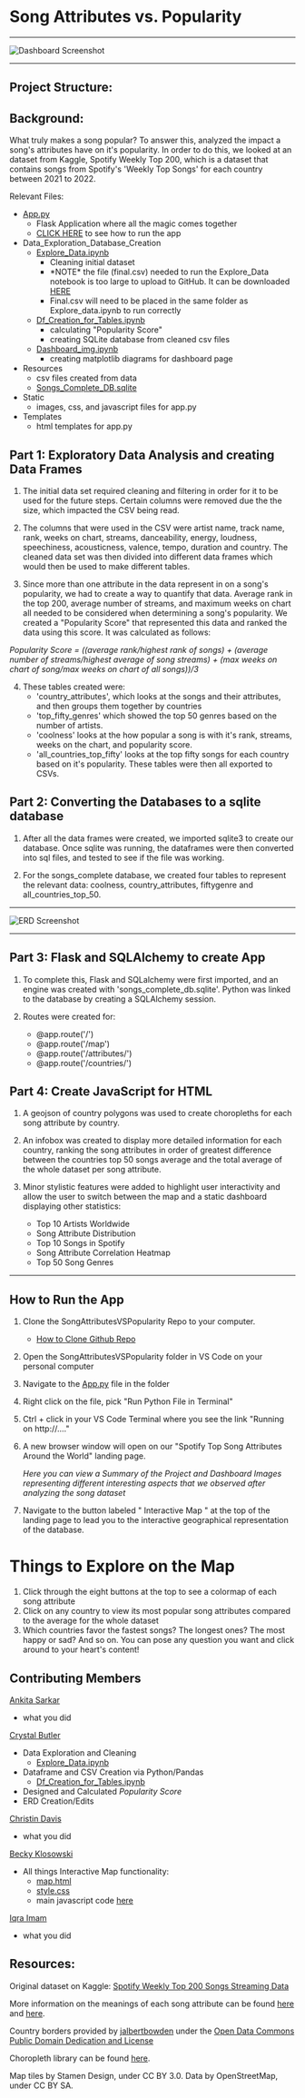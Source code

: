 # Song Attributes vs. Popularity
- - -
![Dashboard Screenshot](static/Images/full_map_screenshot.png)
- - -
## **Project Structure:**
## **Background:**
What truly makes a song popular? To answer this, analyzed the impact a song's attributes have on it's popularity. In order to do this, we looked at an dataset from Kaggle, Spotify Weekly Top 200, which is a dataset that contains songs from Spotify's 'Weekly Top Songs' for each country between 2021 to 2022. 


Relevant Files:
- [App.py](app.py)
  - Flask Application where all the magic comes together
  - [CLICK HERE](#how-to-run-the-app) to see how to run the app
- Data_Exploration_Database_Creation
  - [Explore_Data.ipynb](Data_Exploration__Database_Creation/Explore_data.ipynb)
    - Cleaning initial dataset
    - \*NOTE\* the file (final.csv) needed to run the Explore_Data notebook is too large to upload to GitHub. It can be downloaded [HERE](https://www.kaggle.com/datasets/yelexa/spotify200/download?datasetVersionNumber=1)
    - Final.csv will need to be placed in the same folder as Explore_data.ipynb to run correctly
  - [Df_Creation_for_Tables.ipynb](Data_Exploration__Database_Creation/Df_creation_for_tables.ipynb)
    - calculating "Popularity Score"
    - creating SQLite database from cleaned csv files
  - [Dashboard_img.ipynb](Data_Exploration__Database_Creation/dashboard_img.ipynb)
    - creating matplotlib diagrams for dashboard page
- Resources
  - csv files created from data
  - [Songs_Complete_DB.sqlite](Resources/songs_complete_db.sqlite)
- Static
  - images, css, and javascript files for app.py
- Templates
  - html templates for app.py






## **Part 1: Exploratory Data Analysis and creating Data Frames**
1. The initial data set required cleaning and filtering in order for it to be used for the future steps. Certain columns were removed due the the size, which impacted the CSV being read. 

2. The columns that were used in the CSV were artist name, track name, rank, weeks on chart, streams, danceability, energy, loudness, speechiness, acousticness, valence, tempo, duration and country. The cleaned data set was then divided into different data frames which would then be used to make different tables. 

3. Since more than one attribute in the data represent in on a song's popularity, we had to create a way to quantify that data. Average rank in the top 200, average number of streams, and maximum weeks on chart all needed to be considered when determining a song's popularity. We created a "Popularity Score" that represented this data and ranked the data using this score. It was calculated as follows:

*Popularity Score = ((average rank/highest rank of songs) + (average number of streams/highest average of song streams) + (max weeks on chart of song/max weeks on chart of all songs))/3*

4. These tables created were: 
   - 'country_attributes', which looks at the songs and their attributes, and then groups them together by countries
   - 'top_fifty_genres' which showed the top 50 genres based on the number of artists. 
   - 'coolness' looks at the how popular a song is with it's rank, streams, weeks on the chart, and popularity score. 
   - 'all_countries_top_fifty' looks at the top fifty songs for each country based on it's popularity.  These tables were then all exported to CSVs.


## **Part 2: Converting the Databases to a sqlite database**

1. After all the data frames were created, we imported sqlite3 to create our database. Once sqlite was running, the dataframes were then converted into sql files, and tested to see if the file was working. 

2. For the songs_complete database, we created four tables to represent the relevant data: coolness, country_attributes, fiftygenre and all_countries_top_50. 
- - -
![ERD Screenshot](static/Images/ERD_Songs_Complete_DB.png)
- - - 

## **Part 3: Flask and SQLAlchemy to create App**

1. To complete this, Flask and SQLalchemy were first imported, and an engine was created with 'songs_complete_db.sqlite'. Python was linked to the database by creating a SQLAlchemy session.

2. Routes were created for:
   - @app.route('/')
   - @app.route('/map')
   - @app.route('/attributes/<attribute>')
   - @app.route('/countries/<country>')

## **Part 4: Create JavaScript for HTML**
1. A geojson of country polygons was used to create choropleths for each song attribute by country.

2. An infobox was created to display more detailed information for each country, ranking the song attributes in order of greatest difference between the countries top 50 songs average and the total average of the whole dataset per song attribute.

3. Minor stylistic features were added to highlight user interactivity and allow the user to switch between the map and a static dashboard displaying other statistics:
   - Top 10 Artists Worldwide
   - Song Attribute Distribution
   - Top 10 Songs in Spotify
   - Song Attribute Correlation Heatmap
   - Top 50 Song Genres

- - -

## How to Run the App

1. Clone the SongAttributesVSPopularity Repo to your computer.
   - [How to Clone Github Repo](https://docs.github.com/en/repositories/creating-and-managing-repositories/cloning-a-repository)

2. Open the SongAttributesVSPopularity folder in VS Code on your personal computer

3. Navigate to the [App.py](app.py) file in the folder

4. Right click on the file, pick "Run Python File in Terminal"

5. Ctrl + click in your VS Code Terminal where you see the link "Running on http://...."

6. A new browser window will open on our "Spotify Top Song Attributes Around the World" landing page.

   *Here you can view a Summary of the Project and Dashboard Images representing different interesting aspects that we observed after analyzing the song dataset*

7. Navigate to the button labeled " Interactive Map " at the top of the landing page to lead you to the interactive geographical representation of the database.

# Things to Explore on the Map

1. Click through the eight buttons at the top to see a colormap of each song attribute
2. Click on any country to view its most popular song attributes compared to the average for the whole dataset
3. Which countries favor the fastest songs?  The longest ones?  The most happy or sad?  And so on.  You can pose any question you want and click around to your heart's content!

## Contributing Members

[Ankita Sarkar](https://github.com/Luckypal8) 
- what you did

[Crystal Butler](https://github.com/cmbutler83) 
- Data Exploration and Cleaning
  - [Explore_Data.ipynb](Data_Exploration__Database_Creation/Explore_data.ipynb)
- Dataframe and CSV Creation via Python/Pandas
  - [Df_Creation_for_Tables.ipynb](Data_Exploration__Database_Creation/Df_creation_for_tables.ipynb)
- Designed and Calculated *Popularity Score*
- ERD Creation/Edits

[Christin Davis](https://github.com/christinamberdavis) 
- what you did 

[Becky Klosowski](https://github.com/andcetera) 
- All things Interactive Map functionality:
  - [map.html](templates/map.html)
  - [style.css](static/css/style.css)
  - main javascript code [here](static/js/logic.js)

[Iqra Imam](https://github.com/iimam07) 
- what you did




## Resources:
Original dataset on Kaggle: [Spotify Weekly Top 200 Songs Streaming Data](https://www.kaggle.com/datasets/yelexa/spotify200)

More information on the meanings of each song attribute can be found [here](https://developer.spotify.com/documentation/web-api/reference/#/operations/get-several-audio-features) and [here](https://www.kaggle.com/code/mohitkr05/spotify-data-visualization). 

Country borders provided by [jalbertbowden](https://github.com/datasets/geo-countries) under the [Open Data Commons Public Domain Dedication and License](https://opendatacommons.org/licenses/pddl/1-0/)

Choropleth library can be found [here](https://github.com/timwis/leaflet-choropleth/).  

Map tiles by Stamen Design, under CC BY 3.0. Data by OpenStreetMap, under CC BY SA.
